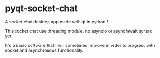 # pyqt-socket-chat

A socket chat desktop app made with qt in python !

This socket chat use threading module, no asyncio or async/await syntax yet.

It's a basic software that I will sometimes improve in order to progress with socket and asynchronous functionality.
